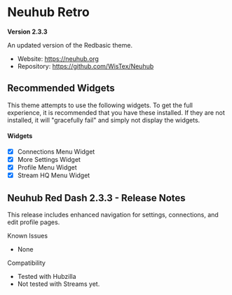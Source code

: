 # Neuhub Retro

**Version 2.3.3**

An updated version of the Redbasic theme.

* Website: https://neuhub.org
* Repository: https://github.com/WisTex/Neuhub

## Recommended Widgets

This theme attempts to use the following widgets. To get the full experience, it is recommended that you have these installed. If they are not installed, it will "gracefully fail" and simply not display the widgets.

#### Widgets

- [X] Connections Menu Widget
- [X] More Settings Widget
- [X] Profile Menu Widget
- [X] Stream HQ Menu Widget

## Neuhub Red Dash 2.3.3 - Release Notes

This release includes enhanced navigation for settings, connections, and edit profile pages.

Known Issues
* None

Compatibility
* Tested with Hubzilla
* Not tested with Streams yet.
